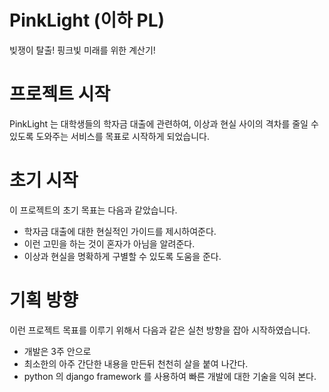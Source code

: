 # PinkLight (이하 PL)
빚쟁이 탈출! 핑크빛 미래를 위한 계산기!

# 프로젝트 시작
PinkLight 는 대학생들의 학자금 대출에 관련하여,
이상과 현실 사이의 격차를 줄일 수 있도록 도와주는 서비스를 목표로 시작하게 되었습니다.

# 초기 시작
이 프로젝트의 초기 목표는 다음과 같았습니다.

- 학자금 대출에 대한 현실적인 가이드를 제시하여준다.
- 이런 고민을 하는 것이 혼자가 아님을 알려준다.
- 이상과 현실을 명확하게 구별할 수 있도록 도움을 준다.

# 기획 방향
이런 프로젝트 목표를 이루기 위해서 다음과 같은 실천 방향을 잡아 시작하였습니다.

- 개발은 3주 안으로
- 최소한의 아주 간단한 내용을 만든뒤 천천히 살을 붙여 나간다.
- python 의 django framework 를 사용하여 빠른 개발에 대한 기술을 익혀 본다.
